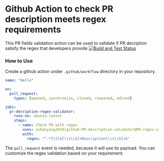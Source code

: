 # Github Action to check PR description meets regex requirements

This PR fields validation action can be used to validate if PR decription satisfy the regex that developers provide
[![Build and Test Status](https://github.com/xuhanyang2020/xuhanyang2020/github-PR-description-validator/actions/workflows/build-and-test.yml/badge.svg)](https://github.com/xuhanyang2020/xuhanyang2020/github-PR-description-validator/actions/workflows/build-and-test.yml)

### How to Use
Create a github action under `.github/workflow` directory in your repository.

```yaml
name: "Hello"

on:
  pull_request:
    types: [opened, synchronize, closed, reopened, edited]

jobs:
  pr-decription-regex-validator:
    runs-on: ubuntu-latest
    steps:
      - name: Check PR with regex
        uses: xuhanyang2020/github-PR-description-validator@PR-regex-v2
        with:
          regex: "^.*Title[\\s\\S]+Description[\\s\\S]+$"
```

The `pull_request` event is needed, because it will use its payload.
You can customize the regex validation based on your requirement.

